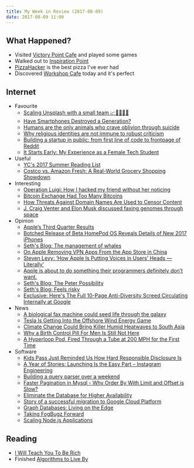 ```yaml
---
title: My Week in Review (2017-08-09)
date: 2017-08-09 11:00
---
```


## What Happened?

- Visited [Victory Point Cafe](https://foursquare.com/v/victory-point-cafe/55ff1a9f498e73955bffad64) and played some games
- Walked out to [Inspiration Point](https://foursquare.com/v/inspiration-point/4b52262ef964a520916b27e3)
- [PizzaHacker](https://foursquare.com/v/pizzahacker/52c8aaa411d2c75d43e29ee4) is the best pizza I've ever had
- Discovered [Workshop Cafe](https://foursquare.com/v/workshop-cafe/51e08f37498e1d7e82c50708) today and it's perfect

## Internet

- Favourite
  - [Scaling Unsplash with a small team 📈👨‍👩‍👧‍👦](https://medium.com/unsplash-unfiltered/scaling-unsplash-with-a-small-team-fbdd55571906)
  - [Have Smartphones Destroyed a Generation?](https://www.theatlantic.com/magazine/archive/2017/09/has-the-smartphone-destroyed-a-generation/534198/)
  - [Humans are the only animals who crave oblivion through suicide](https://aeon.co/ideas/humans-are-the-only-animals-who-crave-oblivion-through-suicide)
  - [Why religious identities are not immune to robust criticism](https://aeon.co/essays/why-religious-identities-are-not-immune-to-robust-criticism)
  - [Building a startup in public: from first line of code to frontpage of Reddit](https://levels.io/hoodmaps/)
  - [It Starts Early: My Experience as a Female Tech Student](https://medium.com/@sh_reya/it-starts-early-my-experience-as-a-female-tech-student-dc0b83c0f73b)
- Useful
  - [YC's 2017 Summer Reading List](https://blog.ycombinator.com/ycs-2017-summer-reading-list/)
  - [Costco vs. Amazon Fresh: A Real-World Grocery Shopping Showdown](http://www.thesimpledollar.com/costco-vs-amazon-fresh-a-real-world-grocery-shopping-showdown/)
- Interesting
  - [Operation Luigi: How I hacked my friend without her noticing](https://defaultnamehere.tumblr.com/post/163734466355/operation-luigi-how-i-hacked-my-friend-without)
  - [Bitcoin Exchange Had Too Many Bitcoins](https://www.bloomberg.com/view/articles/2017-08-02/bitcoin-exchange-had-too-many-bitcoins)
  - [How Threats Against Domain Names Are Used to Censor Content](https://www.eff.org/deeplinks/2017/07/how-threats-against-domain-names-used-censor-content)
  - [J. Craig Venter and Elon Musk discussed faxing genomes through space](https://www.technologyreview.com/s/608388/biological-teleporter-could-seed-life-through-galaxy/)
- Opinion
  - [Apple’s Third Quarter Results](https://daringfireball.net/linked/2017/08/01/apple-q3-2017)
  - [Botched Release of Beta HomePod OS Reveals Details of New 2017 iPhones](https://daringfireball.net/linked/2017/08/01/homepod-os-release)
  - [Seth's Blog: The management of whales](http://sethgodin.typepad.com/seths_blog/2017/08/the-management-of-whales.html)
  - [On Apple Removing VPN Apps From the App Store in China](https://daringfireball.net/2017/07/apple_china_vpn_apps)
  - [Steven Levy: ‘How Apple Is Putting Voices in Users’ Heads — Literally’](https://daringfireball.net/linked/2017/08/02/apple-cochlear-implants)
  - [Apple is about to do something their programmers definitely don’t want.](https://medium.com/make-better-software/apple-is-about-to-do-something-their-programmers-definitely-dont-want-fc19f5f4487)
  - [Seth's Blog: The Peter Possibility](http://sethgodin.typepad.com/seths_blog/2017/08/the-peter-possibility.html)
  - [Seth's Blog: Feels risky](http://sethgodin.typepad.com/seths_blog/2017/08/feels-risky.html)
  - [Exclusive: Here's The Full 10-Page Anti-Diversity Screed Circulating Internally at Google](http://gizmodo.com/exclusive-heres-the-full-10-page-anti-diversity-screed-1797564320)
- News
  - [A biological fax machine could seed life through the galaxy](https://www.technologyreview.com/s/608388/biological-teleporter-could-seed-life-through-galaxy/)
  - [Tesla Is Getting Into the Offshore Wind Energy Game](https://www.technologyreview.com/the-download/608541/tesla-is-getting-into-the-offshore-wind-energy-game/)
  - [Climate Change Could Bring Killer Humid Heatwaves to South Asia](https://www.technologyreview.com/the-download/608542/climate-change-could-bring-killer-humid-heatwaves-to-south-asia/)
  - [Why a Birth Control Pill For Men Is Still Not Here](https://www.technologyreview.com/the-download/608547/why-a-birth-control-pill-for-men-is-still-not-here/)
  - [A Hyperloop Pod, Fired Through a Tube at 200 MPH for the First Time](https://www.technologyreview.com/the-download/608512/a-hyperloop-pod-fired-through-a-tube-at-200-mph-for-the-first-time/)
- Software
  - [Kids Pass Just Reminded Us How Hard Responsible Disclosure Is](https://www.troyhunt.com/kids-pass-just-reminded-us-how-hard-responsible-disclosure-is/)
  - [A Year of Stories: Launching Is the Easy Part – Instagram Engineering](https://engineering.instagram.com/a-year-of-stories-launching-is-the-easy-part-d4251acef662?gi=a7e8787da892)
  - [Building a query parser over a weekend](https://ayende.com/blog/179010/building-a-query-parser-over-a-weekend-part-i)
  - [Faster Pagination in Mysql - Why Order By With Limit and Offset is Slow?](http://www.eversql.com/faster-pagination-in-mysql-why-order-by-with-limit-and-offset-is-slow/)
  - [Eliminate the Database for Higher Availability](http://americanexpress.io/eliminate-the-database-for-higher-availability/)
  - [Story of a successful migration to Google Cloud Platform](https://medium.com/meilleursagents-engineering/story-of-a-successful-migration-to-google-cloud-platform-6bc7fa0798e8)
  - [Graph Databases: Living on the Edge](https://medium.com/high-alpha/graph-databases-living-on-the-edge-f6307a6c5088)
  - [Taking FogBugz Forward](https://medium.com/make-better-software/taking-fogbugz-forward-f01f4fed275b)
  - [Scaling Node.js Applications](https://medium.freecodecamp.org/scaling-node-js-applications-8492bd8afadc)

## Reading

- [I Will Teach You To Be Rich](https://www.goodreads.com/book/show/4924862-i-will-teach-you-to-be-rich)
- Finished [Algorithms to Live By](https://www.goodreads.com/book/show/25666050-algorithms-to-live-by)
